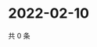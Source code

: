 # 2022-02-10

共 0 条

<!-- BEGIN WEIBO -->
<!-- 最后更新时间 Thu Feb 10 2022 22:12:38 GMT+0800 (China Standard Time) -->

<!-- END WEIBO -->
